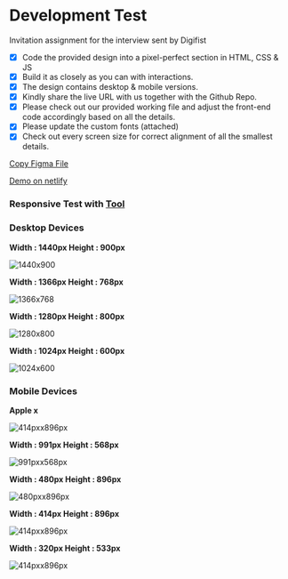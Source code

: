 # Development Test

Invitation assignment for the interview sent by Digifist

- [x] Code the provided design into a pixel-perfect section in HTML, CSS & JS
- [x] Build it as closely as you can with interactions.
- [x] The design contains desktop & mobile versions.
- [x] Kindly share the live URL with us together with the Github Repo.
- [x] Please check out our provided working file and adjust the front-end code accordingly based on all the details.
- [x] Please update the custom fonts (attached)
- [x] Check out every screen size for correct alignment of all the smallest details.

[Copy Figma File](https://www.figma.com/file/LLbeA93sdQJntDQzgQ1z0P/Digifist?node-id=0%3A1)

[Demo on netlify](https://digifist-featured-collection.netlify.app/)

### Responsive Test with [Tool](http://responsivetesttool.com/?url=http://digifist-featured-collection.netlify.app)

### Desktop Devices

**Width : 1440px Height : 900px**

![1440x900](https://i.ibb.co/CQvFSZB/1440x900.png)

**Width : 1366px Height : 768px**

![1366x768](https://i.ibb.co/fvHJ3gT/1366x768px.png)

**Width : 1280px Height : 800px**

![1280x800](https://i.ibb.co/6YMCk9j/1280x800.png)

**Width : 1024px Height : 600px**

![1024x600](https://i.ibb.co/Csk7FbK/1024x600.png)

### Mobile Devices

**Apple x**

![414pxx896px](https://i.ibb.co/VDXmv4Y/apple-x.png)

**Width : 991px Height : 568px**

![991pxx568px](https://i.ibb.co/89pCcjK/991x568.png)

**Width : 480px Height : 896px**

![480pxx896px](https://i.ibb.co/564yZKr/480x896.png)

**Width : 414px Height : 896px**

![414pxx896px](https://i.ibb.co/51Cd26y/414x896.png)

**Width : 320px Height : 533px**

![414pxx896px](https://i.ibb.co/dLYcRvq/320x533.png)
